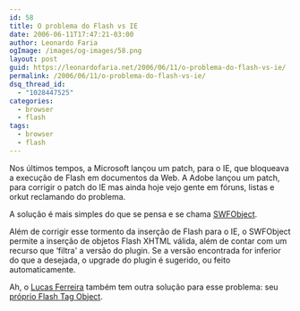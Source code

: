 ```yaml
---
id: 58
title: O problema do Flash vs IE
date: 2006-06-11T17:47:21-03:00
author: Leonardo Faria
ogImage: /images/og-images/58.png
layout: post
guid: https://leonardofaria.net/2006/06/11/o-problema-do-flash-vs-ie/
permalink: /2006/06/11/o-problema-do-flash-vs-ie/
dsq_thread_id:
  - "1028447525"
categories:
  - browser
  - flash
tags:
  - browser
  - flash
---
```

Nos últimos tempos, a Microsoft lançou um patch, para o IE, que bloqueava a execução de Flash em documentos da Web. A Adobe lançou um patch, para corrigir o patch do IE mas ainda hoje vejo gente em fóruns, listas e orkut reclamando do problema.

A solução é mais simples do que se pensa e se chama [SWFObject](http://blog.deconcept.com/swfobject/).

Além de corrigir esse tormento da inserção de Flash para o IE, o SWFObject permite a inserção de objetos Flash XHTML válida, além de contar com um recurso que &#8216;filtra' a versão do plugin. Se a versão encontrada for inferior do que a desejada, o upgrade do plugin é sugerido, ou feito automaticamente.

Ah, o [Lucas Ferreira](http://www.lucasferreira.com/) também tem outra solução para esse problema: seu [próprio Flash Tag Object](http://www.lucasferreira.com/flashtag/).
